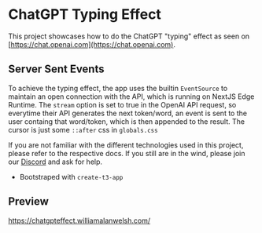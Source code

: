 # ChatGPT Typing Effect

This project showcases how to do the ChatGPT "typing" effect as seen on [https://chat.openai.com](https://chat.openai.com).

## Server Sent Events

To achieve the typing effect, the app uses the builtin `EventSource` to maintain an open connection with the API, which is running on NextJS Edge Runtime. The `stream` option is set to true in the OpenAI API request, so everytime their API generates the next token/word, an event is sent to the user containg that word/token, which is then appended to the result. The cursor is just some `::after` css in `globals.css`

If you are not familiar with the different technologies used in this project, please refer to the respective docs. If you still are in the wind, please join our [Discord](https://t3.gg/discord) and ask for help.

- Bootstraped with `create-t3-app`

## Preview

https://chatgpteffect.williamalanwelsh.com/
